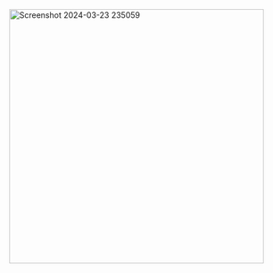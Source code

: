 <img width="456" alt="Screenshot 2024-03-23 235059" src="https://github.com/chatladawongkanyon/03376836-OOP-2566-Lab-03/assets/144195963/ce0e0f1b-ba90-4a53-8792-e063f5e68c2e">

